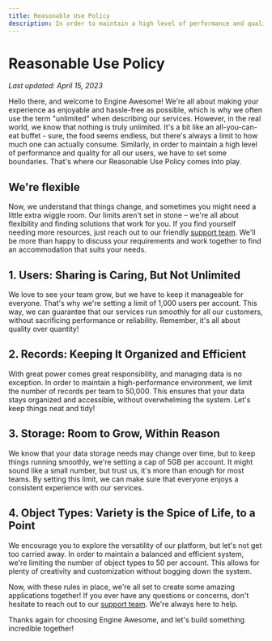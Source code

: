 ```yaml
---
title: Reasonable Use Policy
description: In order to maintain a high level of performance and quality for all our users, we have to set some boundaries
---
```


# Reasonable Use Policy

*Last updated: April 15, 2023*

Hello there, and welcome to Engine Awesome! We're all about making your experience as enjoyable and hassle-free as possible, which is why we often use the term "unlimited" when describing our services. However, in the real world, we know that nothing is truly unlimited. It's a bit like an all-you-can-eat buffet - sure, the food seems endless, but there's always a limit to how much one can actually consume. Similarly, in order to maintain a high level of performance and quality for all our users, we have to set some boundaries. That's where our Reasonable Use Policy comes into play.

## We're flexible
Now, we understand that things change, and sometimes you might need a little extra wiggle room. Our limits aren't set in stone – we're all about flexibility and finding solutions that work for you. If you find yourself needing more resources, just reach out to our friendly [support team](https://engineawesome.com/support/). We'll be more than happy to discuss your requirements and work together to find an accommodation that suits your needs.

## 1. Users: Sharing is Caring, But Not Unlimited

We love to see your team grow, but we have to keep it manageable for everyone. That's why we're setting a limit of 1,000 users per account. This way, we can guarantee that our services run smoothly for all our customers, without sacrificing performance or reliability. Remember, it's all about quality over quantity!

## 2. Records: Keeping It Organized and Efficient

With great power comes great responsibility, and managing data is no exception. In order to maintain a high-performance environment, we limit the number of records per team to 50,000. This ensures that your data stays organized and accessible, without overwhelming the system. Let's keep things neat and tidy!

## 3. Storage: Room to Grow, Within Reason

We know that your data storage needs may change over time, but to keep things running smoothly, we're setting a cap of 5GB per account. It might sound like a small number, but trust us, it's more than enough for most teams. By setting this limit, we can make sure that everyone enjoys a consistent experience with our services.

## 4. Object Types: Variety is the Spice of Life, to a Point

We encourage you to explore the versatility of our platform, but let's not get too carried away. In order to maintain a balanced and efficient system, we're limiting the number of object types to 50 per account. This allows for plenty of creativity and customization without bogging down the system.

Now, with these rules in place, we're all set to create some amazing applications together! If you ever have any questions or concerns, don't hesitate to reach out to our [support team](https://engineawesome.com/support/). We're always here to help.

Thanks again for choosing Engine Awesome, and let's build something incredible together!
